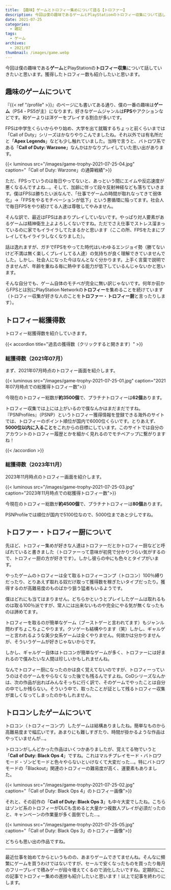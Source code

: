```yaml
---
title: 【趣味】ゲームとトロフィー集めについて語る【トロファー】
description: 今回は僕の趣味であるゲームとPlayStationのトロフィー収集について話していきたいと思います。獲得したトロフィー数も紹介したいと思います。
date: 2021-07-25
categories: 
  - 雑記
tags: 
  - ゲーム
archives: 
  - 2021/07
thumbnail: /images/game.webp
---
```


今回は僕の趣味である**ゲーム**とPlayStationの**トロフィー収集**について話していきたいと思います。獲得したトロフィー数も紹介したいと思います。

<!--more-->

## 趣味のゲームについて

『{{< ref "/profile" >}}』のページにも書いてある通り、僕の一番の趣味は**ゲーム**（PS4・PS5が主）になります。好きなゲームジャンルは**FPS**やアクションなどです。和ゲーよりは洋ゲーをプレイする割合が多いです。

FPSは中学生くらいからやり始め、大学を出て就職するちょっと前くらいまでは「Call of Duty」シリーズはかなりやりこんでましたね。それ以外では有名所だと「**Apex Legends**」なども少し触れていました。当時で言うと、バトロワ系である「**Call of Duty: Warzone**」なんかはかなりプレイしていた思い出があります。

{{< luminous src="/images/game-trophy-2021-07-25-04.jpg" caption="「Call of Duty: Warzone」の通算戦績">}}

ただ、FPSっていうのは毎日やってないと、あっという間にエイムや反応速度が悪くなるんですよね…。そして、加齢に伴って段々反射神経なども落ちていきます。僕はFPSは勝ちたい派なんで、「仕事でゲームの時間が取れなってきて弱体化」→「FPSをやるモチベーションが低下」という悪循環に陥ってます。社会人で毎日FPSをやり続けてる人達は尊敬してやみません。

そんな訳で、最近はFPSはあまりプレイしていないです。やっぱり対人要素があるゲームは精神衛生上よよろしくないですね。ただでさえ仕事でストレス溜まっているのに家でもイライラしてたまるかと思います（ここの所、FPSをたまにプレイしてもイライラしなくなりました）。

話は逸れますが、ガチでFPSをやってた時代はいわゆるエンジョイ勢（勝てないけど不満は無く楽しくプレイしてる人達）の気持ちが良く理解できていませんでした。しかし、社会人になった今はなんとなく分かります。上手く言葉で説明できませんが、年齢を重ねる毎に熱中する能力が低下しているんじゃないかと思います。

そんな自分でも、ゲーム自体のモチベが完全に無い訳じゃないです。何年か前からFPSとは別にPlayStation Networkの**トロフィー**を集めることを続けています（トロフィー収集が好きな人のことを**トロファー**・**トロフィー厨**と言ったりします）。

## トロフィー総獲得数

トロフィー総獲得数を紹介していきます。

{{< accordion title="過去の獲得数（クリックすると開きます）" >}}

### 総獲得数（2021年07月）

まず、2021年07月時点のトロフィー画面を紹介します。

{{< luminous src="/images/game-trophy-2021-07-25-01.jpg" caption="2021年07月時点での総獲得トロフィー数">}}

今現在のトロフィー総数が**約3500個**で、プラチナトロフィーは**62個**あります。

トロフィー収集では上には上がいるので僕なんかはまだまだですね。『PSNProfiles』（PSNP）というトロフィー獲得情報を登録できる海外のサイトでは、トロフィーのポイント順位が国内で6000位くらいです。とりあえず、**5000位以内に入ること**をこれからの目標にしています。このサイトでは自分のアカウントのトロフィー履歴とかを細かく見れるのでモチベアップに繋がりますね！

{{< /accordion >}}

### 総獲得数（2023年11月）

2023年11月時点のトロフィー画面を紹介します。

{{< luminous src="/images/game-trophy-2021-07-25-03.jpg" caption="2023年11月時点での総獲得トロフィー数">}}

今現在のトロフィー総数が**約4500個**で、プラチナトロフィーは**80個**あります。

PSNProfileでは順位が国内で5100位なので、5000位まであと少しですね。

## トロファー・トロフィー厨について

先ほど、トロフィー集めが好きな人達はトロファーだとかトロフィー厨などと呼ばれていると書きました（トロファーって意味が初見で分かりづらい気がするので、トロフィー厨の方が好きです）。しかし彼らの中にも色々とタイプがいます。

やったゲームのトロフィーは全て取るトロフィーコンプ（トロコン）100％縛りだったり、とりあえず取れる奴だけ取って獲得数を稼ぎたいタイプだったり。獲得するのが高難易度のものばかり狙う猛者もいるようです。

僕はどれにも当てはまりません。どちらかというとプレイしたゲームは取れるものは取る100％派ですが、常人には出来ないものや完全にやる気が無くなったものは諦めてます。

トロフィーを取るのが簡単なゲーム（ブーストゲーと言われてます）もジャンル問わずちょこちょこやります。クソゲーも結構やります（笑）しかし、ギャルゲーと言われるような美少女系ゲームは全くやりません。何故かは分かりませんが、そういうゲームが好きじゃないからです。

しかし、ギャルゲー自体はトロコンが簡単なゲームが多く、トロファーには好まれるので僕みたいな人間は珍しいかもしれませんね。

なんでトロフィー厨になったのかは良く覚えてないのですが、トロフィーっていうのはそのゲームをやらなくなった後でも残るんですよね。CoDシリーズなんかは、次の作品が出ればみんなそっちに行く訳で、そのゲームでやったことは自分の中でしか残らない。そういう中で、取ったことが証として残るトロフィー収集が楽しくなってしまったのかもしれません。

## トロコンしたゲームについて

トロコン（トロフィーコンプ）したゲームは結構ありましたね。簡単なものから高難易度まで幅広いです。あまりにも難しすぎたり、時間が掛かるような作品はやっていませんが…。

トロコンがしんどかった作品はいくつかありましたが、覚えてる物でいうと「**Call of Duty: Black Ops 4**」ですね。これはマルチプレイモード・バトロワモード・ゾンビモードと色々やらないといけなくて大変だった…。特にバトロワモードの「Blackout」関連のトロフィーの難易度が高く、運要素もありました。

{{< luminous src="/images/game-trophy-2021-07-25-02.jpg" caption="「Call of Duty: Black Ops 4」のトロフィー画像">}}

それと、その前作の「**Call of Duty: Black Ops 3**」も中々大変でしたね。こちらはゾンビ系のトロフィーがDLCも含めると大量かつ複数人プレイが必須だったのと、キャンペーンの作業量が多く面倒でした…。

{{< luminous src="/images/game-trophy-2021-07-25-05.jpg" caption="「Call of Duty: Black Ops 3」のトロフィー画像">}}

どちらも思い出の作品ですね。

* * *

最近仕事を始めてからというものの、あまりゲームできてませんね。そんなに頻繁にゲームを買うわけではないですが、セールで安くなったものを買ったり毎月のフリープレイで積みゲーが段々増えてくるので消化したいですね。定期的にこの記事でトロフィー集めの進捗も紹介したいと思います！以上で記事を終わりにします。